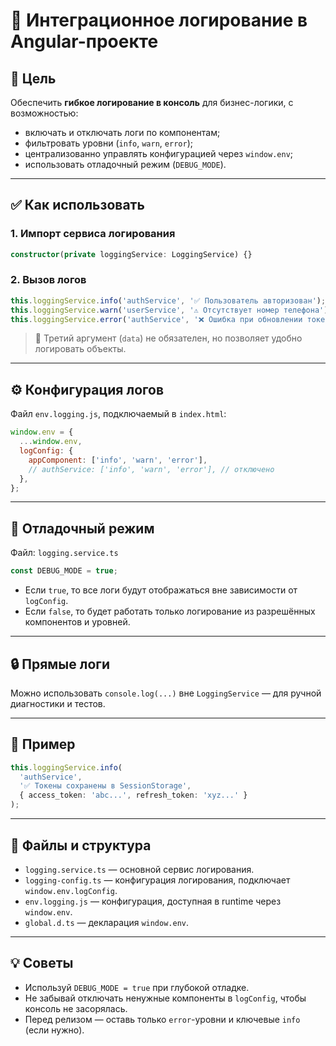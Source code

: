 # 📘 Интеграционное логирование в Angular-проекте

## 📌 Цель

Обеспечить **гибкое логирование в консоль** для бизнес-логики, с возможностью:

- включать и отключать логи по компонентам;
- фильтровать уровни (`info`, `warn`, `error`);
- централизованно управлять конфигурацией через `window.env`;
- использовать отладочный режим (`DEBUG_MODE`).

---

## ✅ Как использовать

### 1. Импорт сервиса логирования

```ts
constructor(private loggingService: LoggingService) {}
```

### 2. Вызов логов

```ts
this.loggingService.info('authService', '✅ Пользователь авторизован');
this.loggingService.warn('userService', '⚠️ Отсутствует номер телефона');
this.loggingService.error('authService', '❌ Ошибка при обновлении токена', error);
```

> 📌 Третий аргумент (`data`) не обязателен, но позволяет удобно логировать объекты.

---

## ⚙️ Конфигурация логов

Файл `env.logging.js`, подключаемый в `index.html`:

```js
window.env = {
  ...window.env,
  logConfig: {
    appComponent: ['info', 'warn', 'error'],
    // authService: ['info', 'warn', 'error'], // отключено
  },
};
```

---

## 🚨 Отладочный режим

Файл: `logging.service.ts`

```ts
const DEBUG_MODE = true;
```

- Если `true`, то все логи будут отображаться вне зависимости от `logConfig`.
- Если `false`, то будет работать только логирование из разрешённых компонентов и уровней.

---

## 🔒 Прямые логи

Можно использовать `console.log(...)` вне `LoggingService` — для ручной диагностики и тестов.

---

## 🧪 Пример

```ts
this.loggingService.info(
  'authService',
  '✅ Токены сохранены в SessionStorage',
  { access_token: 'abc...', refresh_token: 'xyz...' }
);
```

---

## 📂 Файлы и структура

- `logging.service.ts` — основной сервис логирования.
- `logging-config.ts` — конфигурация логирования, подключает `window.env.logConfig`.
- `env.logging.js` — конфигурация, доступная в runtime через `window.env`.
- `global.d.ts` — декларация `window.env`.

---

## 💡 Советы

- Используй `DEBUG_MODE = true` при глубокой отладке.
- Не забывай отключать ненужные компоненты в `logConfig`, чтобы консоль не засорялась.
- Перед релизом — оставь только `error`-уровни и ключевые `info` (если нужно).